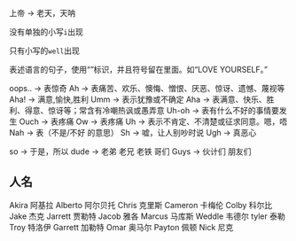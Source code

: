 上帝 -> 老天，天呐

没有单独的小写`i`出现

只有小写的`well`出现

表述语言的句子，使用“”标识，并且符号留在里面。如“LOVE YOURSELF。”


oops.. -> 表惊奇
Ah -> 表痛苦、欢乐、懊悔、憎恨、厌恶、惊讶、遗憾、蔑视等
Aha! ->  满意,愉快,胜利
Umm -> 表示犹豫或不确定
Aha -> 表满意、快乐、胜利、得意、惊讶等；常含有冷嘲热讽或愚弄意
Uh-oh -> 表有什么不好的事情要发生
Ouch -> 表疼痛
Ow -> 表疼痛
Uh -> 表示不肯定、不清楚或征求同意。嗯，唔
Nah -> 表（不是/不好 的意思）
Sh -> 嘘，让人别吵时说
Ugh -> 真恶心

so -> 于是，所以
dude -> 老弟 老兄 老铁 哥们
Guys -> 伙计们 朋友们


## 人名

Akira 阿基拉
Alberto 阿尔贝托
Chris 克里斯
Cameron 卡梅伦
Colby 科尔比
Jake 杰克
Jarrett 贾勒特
Jacob 雅各
Marcus 马库斯
Weddle 韦德尔
tyler 泰勒
Troy 特洛伊
Garrett 加勒特
Omar 奥马尔
Payton 佩顿
Nick 尼克
